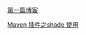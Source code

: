 <a href="https://suhuaguo.github.io/blogs/test">第一篇博客</a>

<a href="https://suhuaguo.github.io/blogs/Maven%20%E6%8F%92%E4%BB%B6%E4%B9%8Bshade%20%E4%BD%BF%E7%94%A8">Maven 插件之shade 使用</a>

